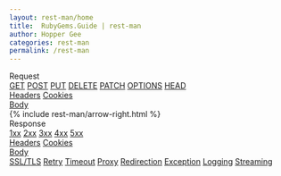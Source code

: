 ```yaml
---
layout: rest-man/home
title:  RubyGems.Guide | rest-man
author: Hopper Gee
categories: rest-man
permalink: /rest-man
---
```


<div class="main-section">
  <div class="request-box-wrapper">
    <div class="request-box">
      <div class="request">Request</div>
      <div class="request-actions">
        <a href="/rest-man/request/get" class="request-action">GET</a>
        <a href="/rest-man/request/post" class="request-action">POST</a>
        <a href="/rest-man/request/put" class="request-action">PUT</a>
        <a href="/rest-man/request/delete" class="request-action">DELETE</a>
        <a href="/rest-man/request/patch" class="request-action">PATCH</a>
        <a href="/rest-man/request/options" class="request-action">OPTIONS</a>
        <a href="/rest-man/request/head" class="request-action">HEAD</a>
      </div>
      <div class="relative">
        <a href="/rest-man/basic/headers" class="request-headers">Headers</a>
        <a href="/rest-man/basic/cookies" class="request-cookies">Cookies</a>
      </div>
      <a href="/rest-man/basic/body" class="request-body">Body</a>
    </div>
  </div>

  <div class="arrow">
    {% include rest-man/arrow-right.html %}
  </div>

  <div class="response-box-wrapper">
    <div class="response-box">
      <div class="response">Response</div>
      <div class="response-statuses">
        <a href="/rest-man/response/1xx" class="response-status">1xx</a>
        <a href="/rest-man/response/2xx" class="response-status">2xx</a>
        <a href="/rest-man/response/3xx" class="response-status">3xx</a>
        <a href="/rest-man/response/4xx" class="response-status">4xx</a>
        <a href="/rest-man/response/5xx" class="response-status">5xx</a>
      </div>
      <div class="relative">
        <a href="/rest-man/basic/headers" class="response-headers">Headers</a>
        <a href="/rest-man/basic/cookies" class="response-cookies">Cookies</a>
      </div>
      <a href="/rest-man/basic/body" class="response-body">Body</a>
    </div>
  </div>
</div>

<div class="advance-section">
  <div class="advance-box">
    <a href="/rest-man/advance/ssl-tls" >SSL/TLS</a>
    <a href="/rest-man/advance/retry" >Retry</a>
    <a href="/rest-man/advance/timeout" >Timeout</a>
    <a href="/rest-man/advance/proxy" >Proxy</a>
    <a href="/rest-man/advance/redirection" >Redirection</a>
    <a href="/rest-man/advance/exception" >Exception</a>
    <a href="/rest-man/advance/logging" >Logging</a>
    <a href="/rest-man/advance/streaming" >Streaming</a>
  </div>
</div>
